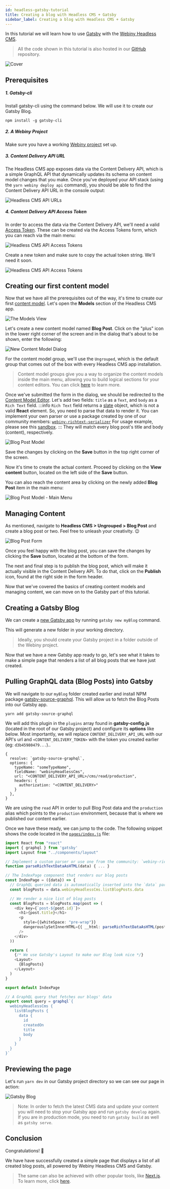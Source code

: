 ```yaml
---
id: headless-gatsby-tutorial
title: Creating a blog with Headless CMS + Gatsby
sidebar_label: Creating a blog with Headless CMS + Gatsby
---
```


In this tutorial we will learn how to use [Gatsby](https://www.gatsbyjs.org/) with the [Webiny Headless CMS](/docs/webiny-apps/headless-cms/features/content-modeling).

> All the code shown in this tutorial is also hosted in our [GitHub](https://github.com/webiny/webiny-examples/blob/master/headlesscms-gatsby) repository.

![Cover](/img/guides/headless-gatsby-tutorial/headless-cms-gatsby.png)

## Prerequisites

##### 1. Gatsby-cli

Install gatsby-cli using the command below. We will use it to create our Gatsby Blog.

```npm install -g gatsby-cli```

##### 2. A Webiny Project

Make sure you have a working [Webiny project](/docs/get-started/quick-start) set up.

##### 3. Content Delivery API URL

The Headless CMS app exposes data via the Content Delivery API, which is a simple GraphQL API that dynamically updates its schema on content model changes that you make.
Once you've deployed your API stack (using the `yarn webiny deploy api` command), you should be able to find the Content Delivery API URL in the console output:

![Headless CMS API URLs](/img/guides/headless-nextjs-tutorial/headless-cms-api-url.png)

##### 4. Content Delivery API Access Token

In order to access the data via the Content Delivery API, we'll need a valid [Access Token](/docs/webiny-apps/headless-cms/features/access-tokens). These can be created via the Access Tokens form, which you can reach via the main menu:

![Headless CMS API Access Tokens](/img/guides/headless-nextjs-tutorial/access-tokens-menu.png)

Create a new token and make sure to copy the actual token string. We'll need it soon.

![Headless CMS API Access Tokens](/img/guides/headless-nextjs-tutorial/access-tokens-form.png)

## Creating our first content model

Now that we have all the prerequisites out of the way, it's time to create our first [content model](/docs/webiny-apps/headless-cms/features/content-modeling). Let's open the **Models** section of the Headless CMS app.

![The Models View](/img/guides/headless-nextjs-tutorial/content-models-menu.png)

Let's create a new content model named **Blog Post**. Click on the "plus" icon in the lower right corner of the screen and in the dialog that's about to be shown, enter the following:

![New Content Model Dialog](/img/guides/headless-nextjs-tutorial/new-content-model-dialog.png)

For the content model group, we'll use the `Ungrouped`, which is the default group that comes out of the box with every Headless CMS app installation.

> Content model groups give you a way to organize the content models inside the main menu, allowing you to build logical sections for your content editors. You can click [here](/docs/webiny-apps/headless-cms/features/content-modeling-groups) to learn more.

Once we've submitted the form in the dialog, we should be redirected to the [Content Model Editor](/docs/webiny-apps/headless-cms/features/content-modeling). Let's add two fields: `title` as a `Text`, and `body` as a `Rich Text` field.
:::info
  `Rich Text` field returns a [slate](https://github.com/ianstormtaylor/slate) object, which is not a valid **React** element. So, you need to parse that data to render it.
  You can implement your own parser or use a package created by one of our community members: [`webiny-richtext-serializer`](https://www.npmjs.com/package/webiny-richtext-serializer)
  For usage example, please see this [sandbox](https://codesandbox.io/s/cold-frog-vfu5j?file=/src/App.js).
:::
They will match every blog post's title and body (content), respectively.

![Blog Post Model](/img/guides/headless-nextjs-tutorial/editor-blog-post-model.png)

Save the changes by clicking on the **Save** button in the top right corner of the screen.

Now it's time to create the actual content. Proceed by clicking on the **View content** button, located on the left side of the **Save** button.

You can also reach the content area by clicking on the newly added **Blog Post** item in the main menu:

![Blog Post Model - Main Menu](/img/guides/headless-nextjs-tutorial/blog-post-in-menu.png)

## Managing Content

As mentioned, navigate to **Headless CMS > Ungrouped > Blog Post** and create a blog post or two. Feel free to unleash your creativity. 😉

![Blog Post Form](/img/guides/headless-nextjs-tutorial/blog-post-form.png)

Once you feel happy with the blog post, you can save the changes by clicking the **Save** button, located at the bottom of the form.

The next and final step is to publish the blog post, which will make it actually visible in the Content Delivery API. To do that, click on the **Publish** icon, found at the right side in the form header.

Now that we've covered the basics of creating content models and managing content, we can move on to the Gatsby part of this tutorial.

## Creating a Gatsby Blog

We can create a [new Gatsby app](https://www.gatsbyjs.org/docs/quick-start/) by running `gatsby new myBlog` command.

This will generate a new folder in your working directory.

> Ideally, you should create your Gatsby project in a folder outside of the Webiny project.

Now that we have a new Gatsby app ready to go, let's see what it takes to make a simple page that renders a list of all blog posts that we have just created.

## Pulling GraphQL data (Blog Posts) into Gatsby
We will navigate to our `myBlog` folder created earlier and install NPM package [gatsby-source-graphql](https://www.gatsbyjs.org/packages/gatsby-source-graphql/). This will allow us to fetch the Blog Posts into our Gatsby app.

`yarn add gatsby-source-graphql`

We will add this plugin in the `plugins` array found in **gatsby-config.js** (located in the root of our Gatsby project) and configure its **options** like below. Most importantly, we will replace `CONTENT_DELIVERY_API_URL` with our API's url and `<CONTENT_DELIVERY_TOKEN>` with the token you created earlier (eg: `d3b45980479...`)..

```
{
  resolve: `gatsby-source-graphql`,
  options: {
    typeName: "someTypeName",
    fieldName: "webinyHeadlessCms",
    url: "<CONTENT_DELIVERY_API_URL>/cms/read/production",
    headers: {
      authorization: "<CONTENT_DELIVERY>"
    }
  },
}
```

We are using the `read` API in order to pull Blog Post data and the `production` alias which points to the `production` environment, because that is where we published our content earlier.

Once we have these ready, we can jump to the code. The following snippet shows the code located in the [`pages/index.js`](https://github.com/webiny/webiny-examples/blob/master/headlesscms-gatsby/src/pages/index.js) file:

```ts
import React from "react"
import { graphql } from 'gatsby'
import Layout from "../components/layout"

// Implement a custom parser or use one from the community: `webiny-richtext-serializer`
function parseRichTextDataAsHTML(data) { ... }

// The IndexPage component that renders our blog posts
const IndexPage = ({data}) => {
  // GraphQL queried data is automatically inserted into the `data` parameter used below
  const blogPosts = data.webinyHeadlessCms.listBlogPosts.data

  // We render a nice list of blog posts
  const BlogPosts = blogPosts.map(post => (
    <div key={`post-${post.id}`}>
      <h1>{post.title}</h1>
      <p
        style={{whiteSpace: "pre-wrap"}}
        dangerouslySetInnerHTML={{ __html: parseRichTextDataAsHTML(post.body) }}
      />
    </div>
  ))

  return (
    {/* We use Gatsby's Layout to make our Blog look nice */}
    <Layout>
      {BlogPosts}
    </Layout>
  )
}

export default IndexPage

// A GraphQL query that fetches our blogs' data
export const query = graphql`{
  webinyHeadlessCms {
    listBlogPosts {
      data {
        id
        createdOn
        title
        body
      }
    }
  }
}`
```

## Previewing the page

Let's run `yarn dev` in our Gatsby project directory so we can see our page in action:

![Gatsby Blog](/img/guides/headless-gatsby-tutorial/gatsby-blog.png)

>Note: In order to fetch the latest CMS data and update your content you will need to stop your Gatsby app and run `gatsby develop` again. If you are in production mode, you need to run `gatsby build` as well as `gatsby serve`.

## Conclusion

Congratulations! 🎉

We have have successfully created a simple page that displays a list of all created blog posts, all powered by Webiny Headless CMS and Gatsby.

> The same can also be achieved with other popular tools, like [Next.js](https://nextjs.org/). To learn more, click [here](/docs/guides/headless-nextjs-tutorial).
